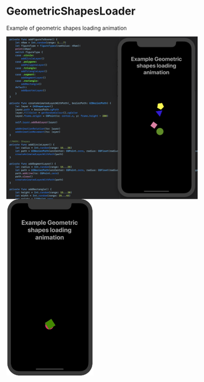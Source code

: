 # GeometricShapesLoader
Example of geometric shapes loading animation

<img align="left" width="550" src="/ReadmeSources/1.png" />
<img  width="230" src="/ReadmeSources/Geometric.gif" />

